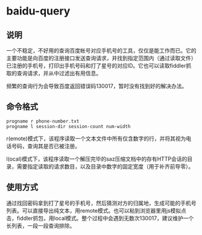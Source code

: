 # baidu-query
## 说明
一个不稳定，不好用的查询百度帐号对应手机号的工具，仅仅是能工作而已。它的主要功能是向百度的注册接口发送查询请求，并找到指定范围内（通过读取文件）已注册的手机号，打印出手机号码和打了星号的对应ID。它也可以读取fiddler抓取的查询请求，并从中过滤出有用信息。

频繁的查询行为会导致百度返回错误码130017，暂时没有找到好的解决办法。

## 命令格式
```
progname r phone-number.txt
progname l session-dir session-count num-width
```
r(emote)模式下，该程序读取一个文本文件中所有仅含数字的行，并将其视为电话号码，查询其是否已被注册。

l(ocal)模式下，该程序读取一个解压完毕的saz压缩文档中的存有HTTP会话的目录，需要指定读取的请求数目，以及目录中数字的固定宽度（用于补齐前导零）。

## 使用方式
通过找回密码拿到打了星号的手机号，然后猜测对方的归属地，生成可能的手机号列表。可以直接导出纯文本，用remote模式。也可以粘到浏览器里用js模拟点击，fiddler抓包，用local模式。整个过程中会遇到无数次130017，建议维护一个长列表，一段一段查询排除。

